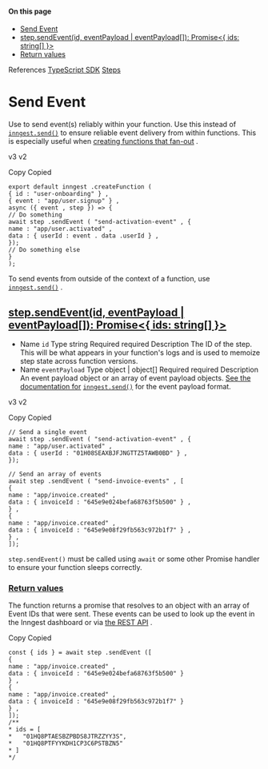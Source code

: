 #### On this page

- [Send Event](\docs\reference\functions\step-send-event#send-event)
- [step.sendEvent(id, eventPayload | eventPayload[]): Promise&lt;{ ids: string[] }&gt;](\docs\reference\functions\step-send-event#step-send-event-id-event-payload-event-payload-promise-ids-string)
- [Return values](\docs\reference\functions\step-send-event#return-values)

References [TypeScript SDK](\docs\reference\typescript) [Steps](\docs\reference\functions\step-run)

# Send Event

Use to send event(s) reliably within your function. Use this instead of [`inngest.send()`](\docs\reference\events\send) to ensure reliable event delivery from within functions. This is especially useful when [creating functions that fan-out](\docs\guides\fan-out-jobs) .

v3 v2

Copy Copied

```
export default inngest .createFunction (
{ id : "user-onboarding" } ,
{ event : "app/user.signup" } ,
async ({ event , step }) => {
// Do something
await step .sendEvent ( "send-activation-event" , {
name : "app/user.activated" ,
data : { userId : event . data .userId } ,
});
// Do something else
}
);
```

To send events from outside of the context of a function, use [`inngest.send()`](\docs\reference\events\send) .

## [step.sendEvent(id, eventPayload | eventPayload[]): Promise&lt;{ ids: string[] }&gt;](\docs\reference\functions\step-send-event#step-send-event-id-event-payload-event-payload-promise-ids-string)

- Name `id` Type string Required required Description The ID of the step. This will be what appears in your function's logs and is used to memoize step state across function versions.
- Name `eventPayload` Type object | object[] Required required Description An event payload object or an array of event payload objects. [See the documentation for](\docs\reference\events\send#inngest-send-event-payload-event-payload-promise) [`inngest.send()`](\docs\reference\events\send#inngest-send-event-payload-event-payload-promise) for the event payload format.

v3 v2

Copy Copied

```
// Send a single event
await step .sendEvent ( "send-activation-event" , {
name : "app/user.activated" ,
data : { userId : "01H08SEAXBJFJNGTTZ5TAWB0BD" } ,
});

// Send an array of events
await step .sendEvent ( "send-invoice-events" , [
{
name : "app/invoice.created" ,
data : { invoiceId : "645e9e024befa68763f5b500" } ,
} ,
{
name : "app/invoice.created" ,
data : { invoiceId : "645e9e08f29fb563c972b1f7" } ,
} ,
]);
```

`step.sendEvent()` must be called using `await` or some other Promise handler to ensure your function sleeps correctly.

### [Return values](\docs\reference\functions\step-send-event#return-values)

The function returns a promise that resolves to an object with an array of Event IDs that were sent. These events can be used to look up the event in the Inngest dashboard or via [the REST API](https://api-docs.inngest.com/docs/inngest-api/pswkqb7u3obet-get-an-event) .

Copy Copied

```
const { ids } = await step .sendEvent ([
{
name : "app/invoice.created" ,
data : { invoiceId : "645e9e024befa68763f5b500" }
} ,
{
name : "app/invoice.created" ,
data : { invoiceId : "645e9e08f29fb563c972b1f7" }
} ,
]);
/**
* ids = [
*   "01HQ8PTAESBZPBDS8JTRZZYY3S",
*   "01HQ8PTFYYKDH1CP3C6PSTBZN5"
* ]
*/
```